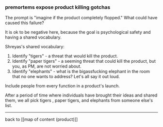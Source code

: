 ### premortems expose product killing gotchas

The prompt is "imagine if the product completely flopped." What could have caused this failure?

It is ok to be negative here, because the goal is psychological safety and having a shared vocabulary.

Shreyas's shared vocabulary:
1. Identify "tigers" - a threat that would kill the product.
2. Identify "paper tigers" - a seeming threat that could kill the product, but you, as PM, are not worried about.
3. Identify "elephants" - what is the bigassfucking elephant in the room that no one wants to address? Let's all say it out loud. 

Include people from every function in a product's launch. 

After a period of time where individuals have brought their ideas and shared them, we all pick tigers , paper tigers, and elephants from someone else's list. 

---

back to [[map of content (product)]]